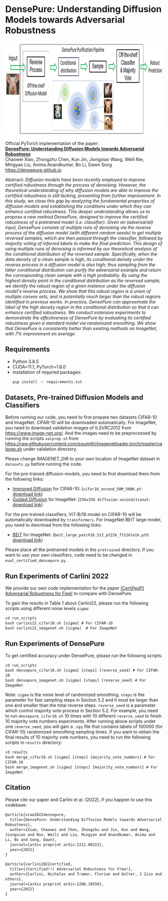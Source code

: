 # DensePure: Understanding Diffusion Models towards Adversarial Robustness

<p align="center">
  <img width="1200" height="300" src="./pictures/densepure_flowchart.png">
</p>

Official PyTorch implementation of the paper:<br>
**[DensePure: Understanding Diffusion Models towards Adversarial Robustness](https://arxiv.org/abs/2211.00322)**
<br>
Chaowei Xiao, Zhongzhu Chen, Kun Jin, Jiongxiao Wang, Weili Nie, Mingyan Liu, Anima Anandkumar, Bo Li, Dawn Song<br>
https://densepure.github.io <br>

Abstract: *Diffusion models have been recently employed to improve certified robustness through the process of denoising. However, the theoretical understanding of why diffusion models are able to improve the certified robustness is still lacking, preventing from further improvement. In this study, we close this gap by analyzing the fundamental properties of diffusion models and establishing the conditions under which they can enhance certified robustness. This deeper understanding allows us to propose a new method DensePure, designed to improve the certified robustness of a pretrained model (i.e. classifier). Given an (adversarial) input, DensePure consists of multiple runs of denoising via the reverse process of the diffusion model (with different random seeds) to get multiple reversed samples, which are then passed through the classifier, followed by majority voting of inferred labels to make the final prediction. This design of using multiple runs of denoising is informed by our theoretical analysis of the conditional distribution of the reversed sample. Specifically, when the data density of a clean sample is high, its conditional density under the reverse process in a diffusion model is also high; thus sampling from the latter conditional distribution can purify the adversarial example and return the corresponding clean sample with a high probability. By using the highest density point in the conditional distribution as the reversed sample, we identify the robust region of a given instance under the diffusion model's reverse process. We show that this robust region is a union of multiple convex sets, and is potentially much larger than the robust regions identified in previous works. In practice, DensePure can approximate the label of the high density region in the conditional distribution so that it can enhance certified robustness. We conduct extensive experiments to demonstrate the effectiveness of DensePure by evaluating its certified robustness given a standard model via randomized smoothing. We show that DensePure is consistently better than existing methods on ImageNet, with 7% improvement on average.* 

## Requirements

- Python 3.8.5
- CUDA=11.1, PyTorch=1.8.0
- Installation of required packages:
    ```bash
    pip install -r requirements.txt
    ```

## Datasets, Pre-trained Diffusion Models and Classifiers
Before running our code, you need to first prepare two datasets CIFAR-10 and ImageNet. CIFAR-10 will be downloaded automatically.
For ImageNet, you need to download validation images of ILSVRC2012 from https://www.image-net.org/. And the images need to be preprocessed by running the scripts `valprep.sh` from https://raw.githubusercontent.com/soumith/imagenetloader.torch/master/valprep.sh
under validation directory.  

Please change IMAGENET_DIR to your own location of ImageNet dataset in `datasets.py` before running the code.  

For the pre-trained diffusion models, you need to first download them from the following links:  
- [Improved Diffusion](https://github.com/openai/improved-diffusion) for
  CIFAR-10: (`cifar10_uncond_50M_500K.pt`: [download link](https://openaipublic.blob.core.windows.net/diffusion/march-2021/cifar10_uncond_50M_500K.pt))
- [Guided Diffusion](https://github.com/openai/guided-diffusion) for
  ImageNet: (`256x256 diffusion unconditional`: [download link](https://openaipublic.blob.core.windows.net/diffusion/jul-2021/256x256_diffusion_uncond.pt))

For the pre-trained classifiers, ViT-B/16 model on CIFAR-10 will be automatically downloaded by `transformers`.  For ImageNet BEiT large model, you need to dwonload from the following links:
- [BEiT](https://github.com/microsoft/unilm/tree/master/beit) for
  ImageNet: (`beit_large_patch16_512_pt22k_ft22kto1k.pth`: [download link](https://conversationhub.blob.core.windows.net/beit-share-public/beit/beit_large_patch16_512_pt22k_ft22kto1k.pth))

Please place all the pretrained models in the `pretrained` directory. If you want to use your own classifiers, code need to be changed in `eval_certified_densepure.py`.

## Run Experiments of Carlini 2022
We provide our own code implementation for the paper [(Certified!!) Adversarial Robustness for Free!](https://arxiv.org/abs/2206.10550) to compare with DensePure.  

To gain the results in Table 1 about Carlini22, please run the following scripts using different noise levels `sigma`: 
```
cd run_scripts
bash carlini22_cifar10.sh [sigma] # For CIFAR-10
bash carlini22_imagenet.sh [sigma]  # For ImageNet
```

## Run Experiments of DensePure
To get certified accuracy under DensePure, please run the following scripts:
```
cd run_scripts
bash densepure_cifar10.sh [sigma] [steps] [reverse_seed] # For CIFAR-10
bash densepure_imagenet.sh [sigma] [steps] [reverse_seed] # For ImageNet
```

Note: `sigma` is the noise level of randomized smoothing. `steps` is the parameter for fast sampling steps in Section 5.2 and it must be larger than one and smaller than the total reverse steps. `reverse_seed` is a parameter which control majority vote process in Section 5.2. For example, you need to run `densepure_cifar10.sh` 10 times with 10 different `reverse_seed` to finish 10 majority vote numbers experiments. After running above scripts under one `reverse_seed`, you will gain a `.npy` file that contains labels of 100000 (for CIFAR-10) randomized smoothing sampling times. If you want to obtain the final results of 10 majority vote numbers, you need to run the following scripts in `results` directory:
```
cd results
bash merge_cifar10.sh [sigma] [steps] [majority_vote_numbers] # For CIFAR-10
bash merge_imagenet.sh [sigma] [steps] [majority_vote_numbers] # For ImageNet
```

## Citation
Please cite our paper and Carlini et al. (2022), if you happen to use this codebase:
```
@article{xiao2022densepure,
  title={DensePure: Understanding Diffusion Models towards Adversarial Robustness},
  author={Xiao, Chaowei and Chen, Zhongzhu and Jin, Kun and Wang, Jiongxiao and Nie, Weili and Liu, Mingyan and Anandkumar, Anima and Li, Bo and Song, Dawn},
  journal={arXiv preprint arXiv:2211.00322},
  year={2022}
}
```

```
@article{carlini2022certified,
  title={(Certified!!) Adversarial Robustness for Free!},
  author={Carlini, Nicholas and Tramer, Florian and Kolter, J Zico and others},
  journal={arXiv preprint arXiv:2206.10550},
  year={2022}
}
```